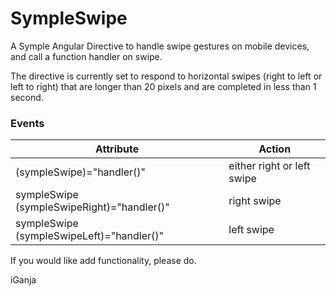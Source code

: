 # SympleSwipe
A Symple Angular Directive to handle swipe gestures on mobile devices, and call a function handler on swipe.

The directive is currently set to respond to horizontal swipes (right to left or left to right) that are longer than 20 pixels and are completed in less than 1 second.

### Events
|Attribute|Action|
|-|-|
|(sympleSwipe)="handler()"|either right or left swipe|
|sympleSwipe (sympleSwipeRight)="handler()"| right swipe |
|sympleSwipe (sympleSwipeLeft)="handler()"| left swipe |

If you would like add functionality, please do.

iGanja

